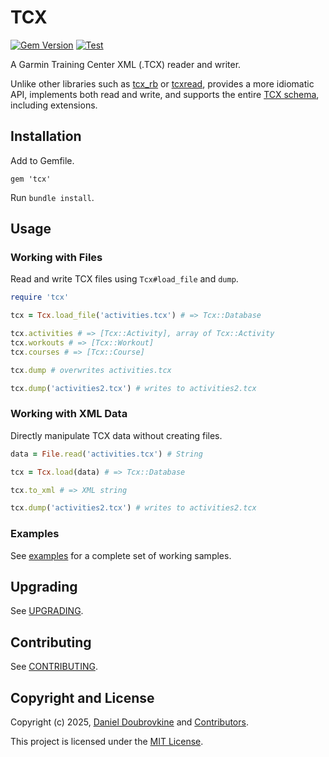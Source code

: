 # TCX

[![Gem Version](https://badge.fury.io/rb/tcx.svg)](https://badge.fury.io/rb/tcx)
[![Test](https://github.com/dblock/tcx/actions/workflows/test.yml/badge.svg?branch=master)](https://github.com/dblock/tcx/actions/workflows/test.yml)

A Garmin Training Center XML (.TCX) reader and writer.

Unlike other libraries such as [tcx_rb](https://github.com/keithdoggett/tcx_rb) or [tcxread](https://github.com/firefly-cpp/tcxread), provides a more idiomatic API, implements both read and write, and supports the entire [TCX schema](https://www8.garmin.com/xmlschemas/TrainingCenterDatabasev2.xsd), including extensions.

## Installation

Add to Gemfile.

```
gem 'tcx'
```

Run `bundle install`.

## Usage

### Working with Files

Read and write TCX files using `Tcx#load_file` and `dump`. 

```ruby
require 'tcx'

tcx = Tcx.load_file('activities.tcx') # => Tcx::Database

tcx.activities # => [Tcx::Activity], array of Tcx::Activity
tcx.workouts # => [Tcx::Workout]
tcx.courses # => [Tcx::Course]

tcx.dump # overwrites activities.tcx

tcx.dump('activities2.tcx') # writes to activities2.tcx
```

### Working with XML Data

Directly manipulate TCX data without creating files.

```ruby
data = File.read('activities.tcx') # String

tcx = Tcx.load(data) # => Tcx::Database

tcx.to_xml # => XML string

tcx.dump('activities2.tcx') # writes to activities2.tcx
```

### Examples

See [examples](examples) for a complete set of working samples.

## Upgrading

See [UPGRADING](UPGRADING.md).

## Contributing

See [CONTRIBUTING](CONTRIBUTING.md).

## Copyright and License

Copyright (c) 2025, [Daniel Doubrovkine](https://twitter.com/dblockdotorg) and [Contributors](CHANGELOG.md).

This project is licensed under the [MIT License](LICENSE.md).
